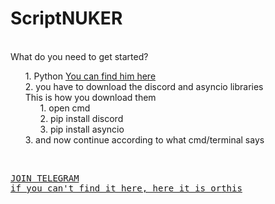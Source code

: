 <h1>ScriptNUKER</h1><br>
<a>What do you need to get started?</a><br>
<ul style="list-style-type: none;">
  <li>1. Python <a href="https://www.python.org/" target="_blank">You can find him here</a></li>
  <li>2. you have to download the discord and asyncio libraries<br>This is how you download them
    <ul style="list-style-type: none;">
      <li>1. open cmd</li>
      <li>2. pip install discord</li>
      <li>3. pip install asyncio</li>
    </ul>
  <li>3. and now continue according to what cmd/terminal says</li>
</ul><br>
<pre><a href="https://t.me/Legend_of_Pr0xyArmy">JOIN TELEGRAM</a><br><a href="https://t.me/ScRiPtWaVe6969">if you can't find it here, here it is or<a href=""https://t.me/ScRiPtWaVe6969/5>this</a></pre>
